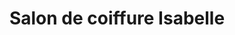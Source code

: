 ---
title: "Salon de coiffure Isabelle"
url: /forges-les-eaux/salon-de-coiffure-isabelle/
shop: Friseur
---